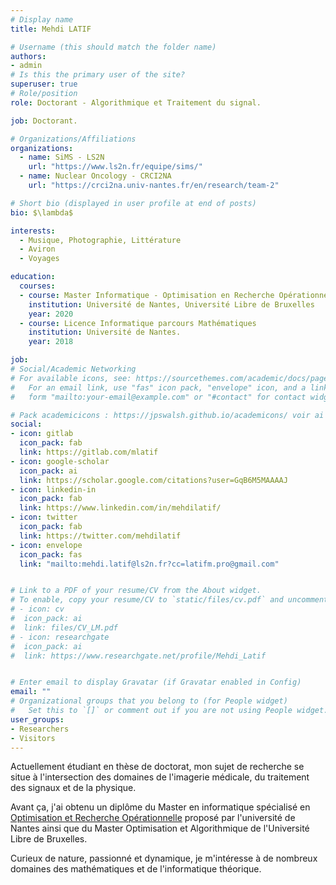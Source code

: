 ```yaml
---
# Display name
title: Mehdi LATIF

# Username (this should match the folder name)
authors:
- admin
# Is this the primary user of the site?
superuser: true
# Role/position
role: Doctorant - Algorithmique et Traitement du signal.

job: Doctorant.

# Organizations/Affiliations
organizations:
  - name: SiMS - LS2N
    url: "https://www.ls2n.fr/equipe/sims/"
  - name: Nuclear Oncology - CRCI2NA
    url: "https://crci2na.univ-nantes.fr/en/research/team-2"

# Short bio (displayed in user profile at end of posts)
bio: $\lambda$

interests:
  - Musique, Photographie, Littérature
  - Aviron
  - Voyages

education:
  courses:
  - course: Master Informatique - Optimisation en Recherche Opérationnelle
    institution: Université de Nantes, Université Libre de Bruxelles
    year: 2020
  - course: Licence Informatique parcours Mathématiques
    institution: Université de Nantes.
    year: 2018

job:
# Social/Academic Networking
# For available icons, see: https://sourcethemes.com/academic/docs/page-builder/#icons
#   For an email link, use "fas" icon pack, "envelope" icon, and a link in the
#   form "mailto:your-email@example.com" or "#contact" for contact widget.

# Pack academicicons : https://jpswalsh.github.io/academicons/ voir ai
social:
- icon: gitlab
  icon_pack: fab
  link: https://gitlab.com/mlatif
- icon: google-scholar
  icon_pack: ai
  link: https://scholar.google.com/citations?user=GqB6M5MAAAAJ
- icon: linkedin-in
  icon_pack: fab
  link: https://www.linkedin.com/in/mehdilatif/
- icon: twitter
  icon_pack: fab
  link: https://twitter.com/mehdilatif
- icon: envelope
  icon_pack: fas
  link: "mailto:mehdi.latif@ls2n.fr?cc=latifm.pro@gmail.com"


# Link to a PDF of your resume/CV from the About widget.
# To enable, copy your resume/CV to `static/files/cv.pdf` and uncomment the lines below.
# - icon: cv
#  icon_pack: ai
#  link: files/CV_LM.pdf
# - icon: researchgate
#  icon_pack: ai
#  link: https://www.researchgate.net/profile/Mehdi_Latif


# Enter email to display Gravatar (if Gravatar enabled in Config)
email: ""
# Organizational groups that you belong to (for People widget)
#   Set this to `[]` or comment out if you are not using People widget.
user_groups:
- Researchers
- Visitors
---
```

Actuellement étudiant en thèse de doctorat, mon sujet de recherche se situe à l'intersection des domaines de l'imagerie médicale, du traitement des signaux et de la physique.

Avant ça, j'ai obtenu un diplôme du Master en informatique spécialisé en [Optimisation et Recherche Opérationnelle](http://oro.univ-nantes.fr/) proposé par l'université de Nantes ainsi que du Master Optimisation et Algorithmique de l'Université Libre de Bruxelles.

Curieux de nature, passionné et dynamique, je m'intéresse à de nombreux domaines des mathématiques et de l'informatique théorique.
